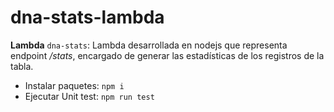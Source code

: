 # dna-stats-lambda
 
 **Lambda** `dna-stats`: Lambda desarrollada en nodejs que representa endpoint */stats*, encargado de generar las estadísticas de los registros de la tabla.
 - Instalar paquetes: `npm i`
 - Ejecutar Unit test: `npm run test`
